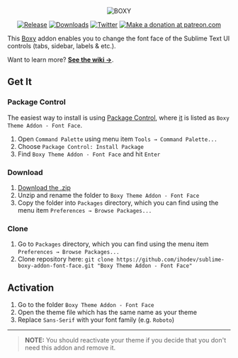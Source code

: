 <p align="center"><img src="https://raw.githubusercontent.com/ihodev/sublime-boxy-assets/master/assets/readme/3.2.0/name.gif" alt="BOXY"></p>

<p align="center">
  <a href="https://github.com/ihodev/sublime-boxy-addon-font-face/releases"><img src="https://img.shields.io/github/release/ihodev/sublime-boxy-addon-font-face.svg?maxAge=3600&style=flat-square" alt="Release"></a>
  <a href="https://packagecontrol.io/packages/Boxy%20Theme%20Addon%20-%20Font%20Face"><img src="https://img.shields.io/packagecontrol/dt/Boxy%20Theme%20Addon%20-%20Font%20Face.svg?maxAge=3600&style=flat-square" alt="Downloads"></a>
  <a href="https://twitter.com/intent/tweet?hashtags=Boxy%2CTheme%2CColorScheme%2CSublimeText&amp;ref_src=twsrc%5Etfw&amp;text=The%20most%20hackable%20theme%20%E2%9D%A4%20Sublime%20Text%203&amp;tw_p=tweetbutton&amp;url=https%3A%2F%2Fpackagecontrol.io%2Fpackages%2FBoxy%2520Theme&amp;via=ihodev" title="Share via Twitter" target="_blank"><img src="https://img.shields.io/badge/share-twitter-1DA1F2.svg?maxAge=2592000&style=flat-square" alt="Twitter"></a>
  <a href="https://www.patreon.com/ihodev" title="Donate with Patreon"><img src="https://img.shields.io/badge/donate-patreon-orange.svg?maxAge=2592000&style=flat-square" alt="Make a donation at patreon.com"></a>
</p>

This [Boxy][theme] addon enables you to change the font face of the Sublime Text UI controls (tabs, sidebar, labels & etc.).

Want to learn more? [**See the wiki &#8594;**][wiki].

## Get It

### Package Control

The easiest way to install is using [Package Control][pc], where [it][downloads] is listed as `Boxy Theme Addon - Font Face`.

1. Open `Command Palette` using menu item `Tools → Command Palette...`
2. Choose `Package Control: Install Package`
3. Find `Boxy Theme Addon - Font Face` and hit `Enter`

### Download

1. [Download the .zip][releases]
2. Unzip and rename the folder to `Boxy Theme Addon - Font Face`
3. Copy the folder into `Packages` directory, which you can find using the menu item `Preferences → Browse Packages...`

### Clone

1. Go to `Packages` directory, which you can find using the menu item `Preferences → Browse Packages...`
2. Clone repository here: `git clone https://github.com/ihodev/sublime-boxy-addon-font-face.git "Boxy Theme Addon - Font Face"`

## Activation

1. Go to the folder `Boxy Theme Addon - Font Face`
2. Open the theme file which has the same name as your theme
3. Replace `Sans-Serif` with your font family (e.g. `Roboto`)

***

> **NOTE:** You should reactivate your theme if you decide that you don't need this addon and remove it.

<!-- Links -->

[theme]: https://github.com/ihodev/sublime-boxy
[releases]: https://github.com/ihodev/sublime-boxy-addon-font-face/releases
[downloads]: https://packagecontrol.io/packages/Boxy%20Theme%20Addon%20-%20Font%20Face
[wiki]: https://github.com/ihodev/sublime-boxy/wiki
[pc]: https://packagecontrol.io/
